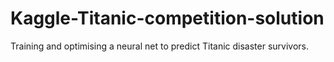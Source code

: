 # Kaggle-Titanic-competition-solution
Training and optimising a neural net to predict Titanic disaster survivors.
